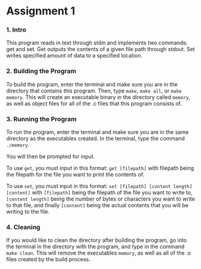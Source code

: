 
# Assignment 1

### 1. Intro

This program reads in text through stdin and implements two commands: get and set. Get outputs the contents of a given file path through stdout. Set writes specified amount of data to a specified location.

### 2. Building the Program

To build the program, enter the terminal and make sure you are in the directory that contains this program. Then, type `make`, `make all`, or `make memory`. This will create an executable binary in the directory called `memory`, as well as object files for all of the .c files that this program consists of. 

### 3. Running the Program

To run the program, enter the terminal and make sure you are in the same directory as the executables created. In the terminal, type the command `./memory`.

You will then be prompted for input.

To use `get`, you must input in this format:
`get
[filepath]`
with filepath being the filepath for the file you want to print the contents of.

To use `set`, you must input in this format:
`set
[filepath]
[content length]
[content]`
with `[filepath]` being the filepath of the file you want to write to, `[content length]` being the number of bytes or characters you want to write to that file, and finally `[content]` being the actual contents that you will be writing to the file.  

### 4. Cleaning

If you would like to clean the directory after building the program, go into the terminal in the directory with the program, and type in the command `make clean`. This will remove the executables `memory`, as well as all of the .o files created by the build process.

